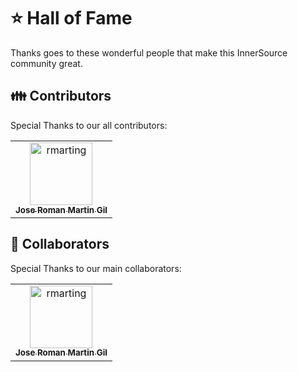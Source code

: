 # ⭐ Hall of Fame

Thanks goes to these wonderful people that make this InnerSource community great.

## 👪 Contributors

Special Thanks to our all contributors:

<!-- readme: contributors -start -->
<table>
	<tbody>
		<tr>
            <td align="center">
                <a href="https://github.com/rmarting">
                    <img src="https://avatars.githubusercontent.com/u/8723668?v=4" width="100;" alt="rmarting"/>
                    <br />
                    <sub><b>Jose Roman Martin Gil</b></sub>
                </a>
            </td>
		</tr>
	<tbody>
</table>
<!-- readme: contributors -end -->

## 💪 Collaborators

Special Thanks to our main collaborators:

<!-- readme: collaborators -start -->
<table>
	<tbody>
		<tr>
            <td align="center">
                <a href="https://github.com/rmarting">
                    <img src="https://avatars.githubusercontent.com/u/8723668?v=4" width="100;" alt="rmarting"/>
                    <br />
                    <sub><b>Jose Roman Martin Gil</b></sub>
                </a>
            </td>
		</tr>
	<tbody>
</table>
<!-- readme: collaborators -end -->

